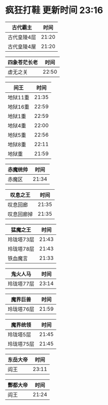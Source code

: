 # 疯狂打鞋 更新时间 23:16

| 古代霸主   | 时间    |
|--------|-------|
| 古代皇陵4层 | 21:20 |
| 古代皇陵4屋 | 21:20 |

| 四象苍茫长老   | 时间    |
|--------|-------|
| 虚无之关 | 22:50 |

| 间王   | 时间    |
|--------|-------|
| 地狱11重 | 21:35 |
| 地狱16重 | 22:59 |
| 地狱1重 | 22:59 |
| 地狱4重 | 22:00 |
| 地狱5重 | 22:56 |
| 地狱8重 | 22:11 |
| 地狱重 | 21:59 |

| 赤魔统帅   | 时间    |
|--------|-------|
| 赤魔区 | 21:34 |

| 叹息之王   | 时间    |
|--------|-------|
| 叹息回廊 | 21:35 |
| 叹息回廊掉 | 21:35 |

| 猛魔之王   | 时间    |
|--------|-------|
| 玲珑塔73层 | 21:43 |
| 玲珑塔78层 | 21:43 |
| 铁血魔言 | 21:33 |

| 鬼火人马   | 时间    |
|--------|-------|
| 玲珑塔77层 | 23:14 |

| 魔界巨兽   | 时间    |
|--------|-------|
| 玲珑塔76层 | 21:59 |

| 魔界统领   | 时间    |
|--------|-------|
| 玲珑塔5层 | 21:45 |
| 玲珑塔75层 | 21:45 |

| 东岳大帝   | 时间    |
|--------|-------|
| 阎王 | 23:11 |

| 酆都大帝   | 时间    |
|--------|-------|
| 阎王 | 21:24 |